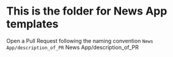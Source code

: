 # This is the folder for News App templates

Open a Pull Request following the naming convention `News App/description_of_PR`
News App/description_of_PR

